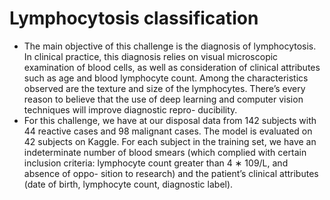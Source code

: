 # Lymphocytosis classification
* The main objective of this challenge is the diagnosis of lymphocytosis. In clinical practice,
this diagnosis relies on visual microscopic examination of blood cells, as well as consideration
of clinical attributes such as age and blood lymphocyte count. Among the characteristics
observed are the texture and size of the lymphocytes. There’s every reason to believe that
the use of deep learning and computer vision techniques will improve diagnostic repro-
ducibility.
* For this challenge, we have at our disposal data from 142 subjects with 44 reactive cases
and 98 malignant cases. The model is evaluated on 42 subjects on Kaggle. For each subject
in the training set, we have an indeterminate number of blood smears (which complied with
certain inclusion criteria: lymphocyte count greater than 4 ∗ 109/L, and absence of oppo-
sition to research) and the patient’s clinical attributes (date of birth, lymphocyte count,
diagnostic label).
